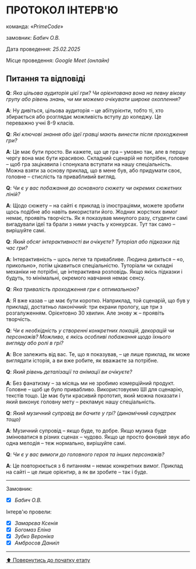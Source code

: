 # ПРОТОКОЛ ІНТЕРВ'Ю

команда: «*PrimeCode*»

замовник:  *Бабич О.В.*

Дата проведення: *25.02.2025*

Місце проведення: *Google Meet (онлайн)*

## Питання та відповіді

**Q**: *Яка цільова аудиторія цієї гри? Чи орієнтована вона на певну вікову групу або рівень знань, чи ми можемо очікувати широке охоплення?*

**A**: Ну дивіться, цільова аудиторія – це абітурієнти, тобто ті, хто збирається або розглядає можливість вступу до коледжу. Це переважно учні 8-9 класів.

**Q**: *Які ключові знання або ідеї гравці мають винести після проходження гри?*

**A**: Це має бути просто. Ви кажете, що це гра – умовно так, але в першу чергу вона має бути красивою. Складний сценарій не потрібен, головне – щоб гра зацікавила і спонукала вступати на нашу спеціальність. Можна взяти за основу приклад, що в мене був, або придумати своє, головне – стислість та привабливий вигляд.

**Q**: *Чи є у вас побажання до основного сюжету чи окремих сюжетних ліній?*

**A**: Щодо сюжету – на сайті є приклад із ілюстраціями, можете зробити щось подібне або навіть використати його. Жодних жорстких вимог немає, проявіть творчість. Як я показував минулого разу, студенти самі вигадували ідеї та брали з ними участь у конкурсах. Тут так само – вирішуйте самі.

**Q**: *Який обсяг інтерактивності ви очікуєте? Туторіал або підказки під час гри?*

**A**: Інтерактивність – щось легке та привабливе. Людина дивиться – «о, прикольно», потім цікавиться спеціальністю. Туторіали чи складні механіки не потрібні, це інтерактивна розповідь. Якщо якісь підказки і будуть, то мінімальні, окремого навчання немає сенсу.

**Q**: *Яка тривалість проходження гри є оптимальною?*

**A**: Я вже казав – це має бути коротко. Наприклад, той сценарій, що був у прикладі, достатньо лаконічний: три екрани прологу, ще три з розгалуженням. Орієнтовно 30 хвилин. Але знову ж – проявіть творчість.

**Q**: *Чи є необхідність у створенні конкретних локацій, декорацій чи персонажів? Можливо, є якісь особливі побажання щодо їхнього вигляду або ролі в грі?*

**A**: Все залежить від вас. Те, що я показував, – це лише приклад, як може виглядати історія, а ви вже робите, як вважаєте за потрібне.

**Q**: *Який рівень деталізації та анімації ви очікуєте?*

**A**: Без фанатизму – за місяць ми не зробимо комерційний продукт. Головне – щоб це було привабливо. Використовуємо ШІ для сценарію, текстів тощо. Це має бути красивий прототип, який можна показати і який виконує головну мету – рекламує нашу спеціальність.

**Q**: *Який музичний супровід ви бачите у грі? (динамічний саундтрек тощо)*

**A**: Музичний супровід – якщо буде, то добре. Якщо музика буде змінюватися в різних сценах – чудово. Якщо це просто фоновий звук або одна мелодія – теж нормально, вирішуйте самі.

**Q**: *Чи є у вас вимоги до головного героя та інших персонажів?*

**A**: Це повторюється з 6 питанням – немає конкретних вимог. Приклад на сайті – це лише орієнтир, а як ви зробите – так і буде. 
<br>

---
Замовник: 		
- [X] *Бабич О.В.*

Інтерв'ю провели:			

- [X] *Замарєва Ксенія*
- [X] *Богомаз Еліна*
- [X] *Зубко Вероніка*
- [X] *Амбросов Даниіл*

---
[:arrow_up: Повернутись до початку етапу](/docs/1.Envisioning/README.md)
